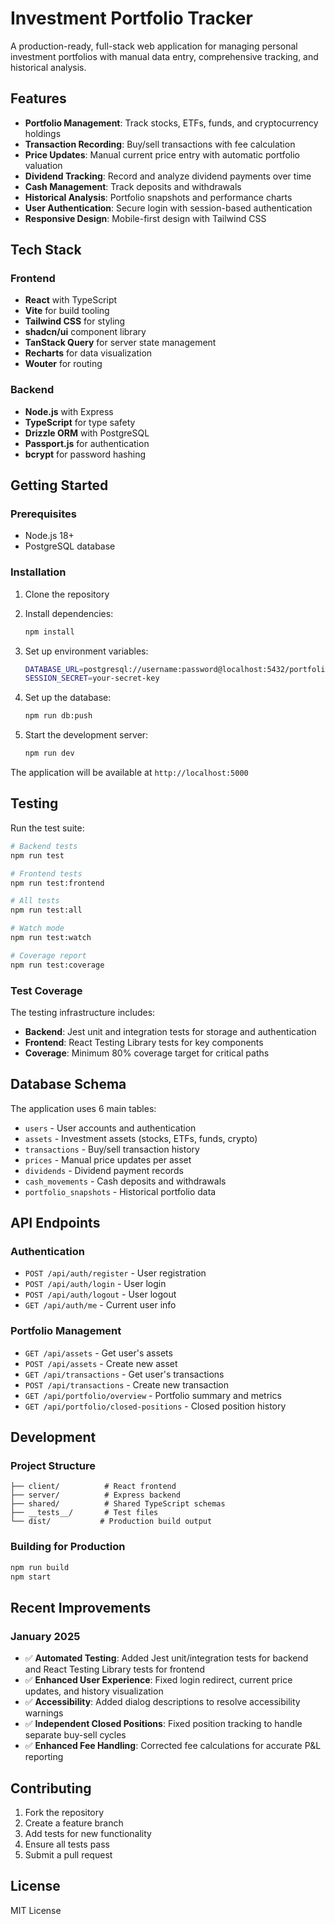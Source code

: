 # Investment Portfolio Tracker

A production-ready, full-stack web application for managing personal investment portfolios with manual data entry, comprehensive tracking, and historical analysis.

## Features

- **Portfolio Management**: Track stocks, ETFs, funds, and cryptocurrency holdings
- **Transaction Recording**: Buy/sell transactions with fee calculation
- **Price Updates**: Manual current price entry with automatic portfolio valuation
- **Dividend Tracking**: Record and analyze dividend payments over time
- **Cash Management**: Track deposits and withdrawals
- **Historical Analysis**: Portfolio snapshots and performance charts
- **User Authentication**: Secure login with session-based authentication
- **Responsive Design**: Mobile-first design with Tailwind CSS

## Tech Stack

### Frontend
- **React** with TypeScript
- **Vite** for build tooling
- **Tailwind CSS** for styling
- **shadcn/ui** component library
- **TanStack Query** for server state management
- **Recharts** for data visualization
- **Wouter** for routing

### Backend
- **Node.js** with Express
- **TypeScript** for type safety
- **Drizzle ORM** with PostgreSQL
- **Passport.js** for authentication
- **bcrypt** for password hashing

## Getting Started

### Prerequisites
- Node.js 18+
- PostgreSQL database

### Installation

1. Clone the repository
2. Install dependencies:
   ```bash
   npm install
   ```

3. Set up environment variables:
   ```bash
   DATABASE_URL=postgresql://username:password@localhost:5432/portfolio
   SESSION_SECRET=your-secret-key
   ```

4. Set up the database:
   ```bash
   npm run db:push
   ```

5. Start the development server:
   ```bash
   npm run dev
   ```

The application will be available at `http://localhost:5000`

## Testing

Run the test suite:

```bash
# Backend tests
npm run test

# Frontend tests  
npm run test:frontend

# All tests
npm run test:all

# Watch mode
npm run test:watch

# Coverage report
npm run test:coverage
```

### Test Coverage

The testing infrastructure includes:
- **Backend**: Jest unit and integration tests for storage and authentication
- **Frontend**: React Testing Library tests for key components
- **Coverage**: Minimum 80% coverage target for critical paths

## Database Schema

The application uses 6 main tables:
- `users` - User accounts and authentication
- `assets` - Investment assets (stocks, ETFs, funds, crypto)
- `transactions` - Buy/sell transaction history
- `prices` - Manual price updates per asset
- `dividends` - Dividend payment records
- `cash_movements` - Cash deposits and withdrawals
- `portfolio_snapshots` - Historical portfolio data

## API Endpoints

### Authentication
- `POST /api/auth/register` - User registration
- `POST /api/auth/login` - User login
- `POST /api/auth/logout` - User logout
- `GET /api/auth/me` - Current user info

### Portfolio Management
- `GET /api/assets` - Get user's assets
- `POST /api/assets` - Create new asset
- `GET /api/transactions` - Get user's transactions
- `POST /api/transactions` - Create new transaction
- `GET /api/portfolio/overview` - Portfolio summary and metrics
- `GET /api/portfolio/closed-positions` - Closed position history

## Development

### Project Structure
```
├── client/          # React frontend
├── server/          # Express backend
├── shared/          # Shared TypeScript schemas
├── __tests__/       # Test files
└── dist/           # Production build output
```

### Building for Production

```bash
npm run build
npm start
```

## Recent Improvements

### January 2025
- ✅ **Automated Testing**: Added Jest unit/integration tests for backend and React Testing Library tests for frontend
- ✅ **Enhanced User Experience**: Fixed login redirect, current price updates, and history visualization
- ✅ **Accessibility**: Added dialog descriptions to resolve accessibility warnings
- ✅ **Independent Closed Positions**: Fixed position tracking to handle separate buy-sell cycles
- ✅ **Enhanced Fee Handling**: Corrected fee calculations for accurate P&L reporting

## Contributing

1. Fork the repository
2. Create a feature branch
3. Add tests for new functionality
4. Ensure all tests pass
5. Submit a pull request

## License

MIT License